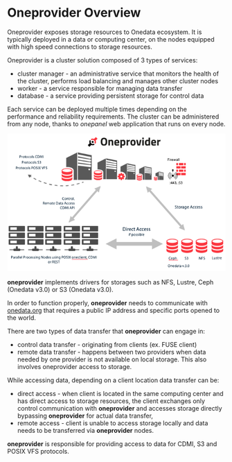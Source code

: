 # Oneprovider Overview


Oneprovider exposes storage resources to Onedata ecosystem. It is typically deployed in a data or computing center, on the nodes equipped with high speed connections to storage resources.

Oneprovider is a cluster solution composed of 3 types of services:
* cluster manager - an administrative service that monitors the health of the cluster, performs load balancing and manages other cluster nodes
* worker - a service responsible for managing data transfer
* database - a service providing persistent storage for control data

Each service can be deployed multiple times depending on the performance and reliability requirements. The cluster can be administered from any node, thanks to *onepanel* web application that runs on every node.

<p align="center">
<img src="img/admin/oneprovider_slide.png">
</p>

**oneprovider** implements drivers for storages such as NFS, Lustre, Ceph (Onedata v3.0) or S3 (Onedata v3.0).

In order to function properly, **oneprovider** needs to communicate with [onedata.org](www.onedata.org) that requires a public IP address and specific ports opened to the world.

There are two types of data transfer that **oneprovider** can engage in:
* control data transfer - originating from clients (ex. FUSE client)
* remote data transfer - happens between two providers when data needed by one provider is not available on local storage. This also involves oneprovider access to storage.

While accessing data, depending on a client location data transfer can be:
* direct access - when client is located in the same computing center and has direct access to storage resources, the client exchanges only control communication with **oneprovider** and accesses storage directly bypassing **oneprovider** for actual data transfer,
* remote access - client is unable to access storage locally and data needs to be transferred via **oneprovider** nodes.

**oneprovider** is responsible for providing access to data for CDMI, S3 and POSIX VFS protocols.
